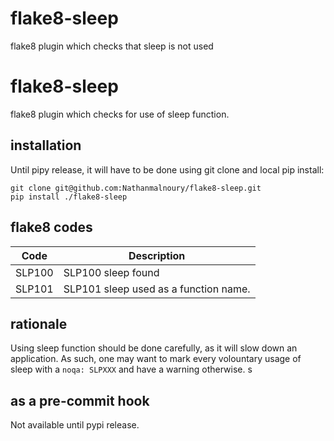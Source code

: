 # flake8-sleep
flake8 plugin which checks that sleep is not used

flake8-sleep
===========

flake8 plugin which checks for use of sleep function.

## installation

<!-- `pip install flake8-2020` -->
Until pipy release, it will have to be done using git clone and local pip install:
```shell
git clone git@github.com:Nathanmalnoury/flake8-sleep.git
pip install ./flake8-sleep
```


## flake8 codes

| Code   | Description                                            |
|--------|--------------------------------------------------------|
| SLP100 | SLP100 sleep found             |
| SLP101 | SLP101 sleep used as a function name.            |


## rationale

Using sleep function should be done carefully, as it will slow down an application. As such, one may want to mark every volountary usage of sleep with a `noqa: SLPXXX` and have a warning otherwise.
s
## as a pre-commit hook

Not available until pypi release.
